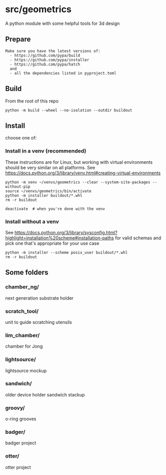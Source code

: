 # src/geometrics
A python module with some helpful tools for 3d design

## Prepare
```
Make sure you have the latest versions of:
  - https://github.com/pypa/build
  - https://github.com/pypa/installer
  - https://github.com/pypa/hatch
  and
  - all the dependencies listed in pyproject.toml 
```

## Build
From the root of this repo
```
python -m build --wheel --no-isolation --outdir buildout
```

## Install
choose one of:
### Install in a venv (recommended)
These instructions are for Linux, but working with virtual environments should be very similar on all platforms. See https://docs.python.org/3/library/venv.html#creating-virtual-environments
```
python -m venv ~/venvs/geometrics --clear --system-site-packages --without-pip
source ~/venvs/geometrics/bin/activate
python -m installer buildout/*.whl
rm -r buildout

deactivate  # when you're done with the venv
```
### Install without a venv
See https://docs.python.org/3/library/sysconfig.html?highlight=installation%20scheme#installation-paths for valid schemas and pick one that's appropriate for your use case
```
python -m installer --scheme posix_user buildout/*.whl
rm -r buildout
```

## Some folders
### chamber_ng/
next generation substrate holder

### scratch_tool/
unit to guide scratching utensils

### lim_chamber/
chamber for Jong

### lightsource/
lightsource mockup

### sandwich/
older device holder sandwich stackup

### groovy/
o-ring grooves

### badger/
badger project

### otter/
otter project
